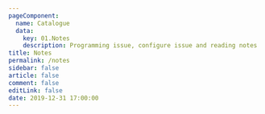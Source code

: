 ```yaml
---
pageComponent: 
  name: Catalogue
  data: 
    key: 01.Notes
    description: Programming issue, configure issue and reading notes
title: Notes
permalink: /notes
sidebar: false
article: false
comment: false
editLink: false
date: 2019-12-31 17:00:00
---
```

